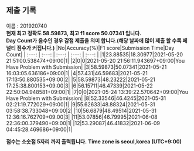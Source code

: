 


  
## 제출 기록  
이름 : 201920740  
**현재 최고 정확도 58.59873, 최고 f1 score 50.07341 입니다.**  
**Day Count가 음수인 경우 감점 제출을 의미 합니다.(해당 날짜에 많이 제출 할 수록 페널티 점수가 커집니다.)**
|No|Accuracy(%)|F1 score|Submission Time|Day Count|
| :---: | :---: | :---: | :---: | :---: |
|1|23.88535|18.30977|2021-05-20 21:51:00.538474+09:00|1|
|2|0|0|2021-05-20 21:56:11.943697+09:00|You Have Problem with Submission|
|3|58.59873|50.07341|2021-05-21 16:03:05.636186+09:00|1|
|4|57.431|46.59683|2021-05-21 17:13:50.880535+09:00|2|
|5|58.59873|48.23222|2021-05-21 17:25:38.800153+09:00|3|
|6|56.15711|46.47339|2021-05-22 22:50:04.948581+09:00|1|
|7|0|0|2021-05-24 13:39:22.570642+09:00|You Have Problem with Submission|
|8|52.33546|46.4245|2021-05-31 02:21:19.772029+09:00|1|
|9|55.62633|48.88324|2021-05-31 03:58:38.733048+09:00|2|
|10|56.6879|48.49514|2021-05-31 12:36:16.762709+09:00|3|
|11|53.07856|46.79995|2021-06-08 22:36:00.379490+09:00|1|
|12|53.29087|46.41832|2021-06-09 04:45:28.469686+09:00|1|


**점수는 소숫점 5자리 까지 출력됩니다.**
**Time zone is seoul,korea (UTC+9:00)**
